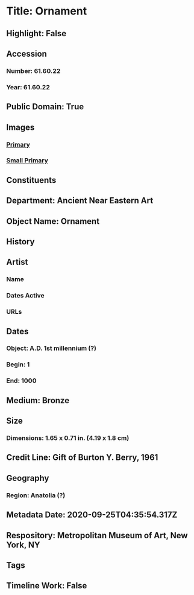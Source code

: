 # Title: Ornament
## Highlight: False
## Accession
### Number: 61.60.22
### Year: 61.60.22
## Public Domain: True
## Images
### [Primary](https://images.metmuseum.org/CRDImages/an/original/ME61_60_22.jpg)
### [Small Primary](https://images.metmuseum.org/CRDImages/an/web-large/ME61_60_22.jpg)
## Constituents
## Department: Ancient Near Eastern Art
## Object Name: Ornament
## History
## Artist
### Name
### Dates Active
### URLs
## Dates
### Object: A.D. 1st millennium (?)
### Begin: 1
### End: 1000
## Medium: Bronze
## Size
### Dimensions: 1.65 x 0.71 in. (4.19 x 1.8 cm)
## Credit Line: Gift of Burton Y. Berry, 1961
## Geography
### Region: Anatolia (?)
## Metadata Date: 2020-09-25T04:35:54.317Z
## Respository: Metropolitan Museum of Art, New York, NY
## Tags
## Timeline Work: False